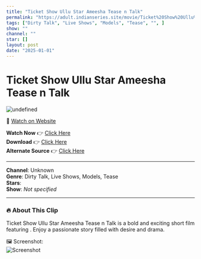 ```yaml
---
title: "Ticket Show Ullu Star Ameesha Tease n Talk"
permalink: "https://adult.indianseries.site/movie/Ticket%20Show%20Ullu%20Star%20Ameesha%20Tease%20n%20Talk"
tags: ["Dirty Talk", "Live Shows", "Models", "Tease", "", ]
show: ""
channel: ""
star: []
layout: post
date: "2025-01-01"
---
```


# Ticket Show Ullu Star Ameesha Tease n Talk

![undefined](https://desisins.com/wp-content/uploads/2024/09/Ameesha-Ticket-Show-Tease-n-Talk-DesiSins.com_.jpg)

🔗 [Watch on Website](https://adult.indianseries.site/movie/Ticket%20Show%20Ullu%20Star%20Ameesha%20Tease%20n%20Talk)

**Watch Now** 👉 [Click Here](https://adult.indianseries.site/movie/Ticket%20Show%20Ullu%20Star%20Ameesha%20Tease%20n%20Talk)  
**Download** 👉 [Click Here](https://adult.indianseries.site/movie/Ticket%20Show%20Ullu%20Star%20Ameesha%20Tease%20n%20Talk)  
**Alternate Source** 👉 [Click Here](https://adult.indianseries.site/movie/Ticket%20Show%20Ullu%20Star%20Ameesha%20Tease%20n%20Talk)

---

**Channel**: Unknown  
**Genre**: Dirty Talk, Live Shows, Models, Tease  
**Stars**:   
**Show**: *Not specified*

---

### 🔥 About This Clip

Ticket Show Ullu Star Ameesha Tease n Talk is a bold and exciting short film featuring . Enjoy a passionate story filled with desire and drama.
 
🖼️ Screenshot:  
![Screenshot](https://desisins.com/wp-content/uploads/2024/09/Ameesha-Ticket-Show-Tease-n-Talk-DesiSins.com_.jpg)
